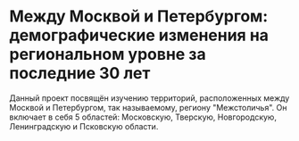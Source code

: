 # Между Москвой и Петербургом: демографические изменения на региональном уровне за последние 30 лет

Данный проект посвящён изучению территорий, расположенных между Москвой и Петербургом, так называемому, региону "Межстоличья". Он включает в себя 5 областей: Московскую, Тверскую, Новгородскую, Ленинградскую и Псковскую области.
